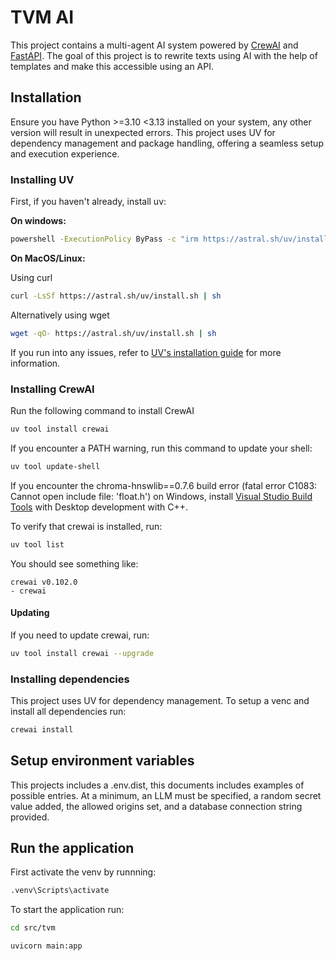 
# TVM AI
This project contains a multi-agent AI system powered by [CrewAI](https://docs.crewai.com/introduction) and [FastAPI](https://fastapi.tiangolo.com/). The goal of this project is to rewrite texts using AI with the help of templates and make this accessible using an API.

## Installation
Ensure you have Python >=3.10 <3.13 installed on your system, any other version will result in unexpected errors. This project uses UV for dependency management and package handling, offering a seamless setup and execution experience.

### Installing UV
First, if you haven't already, install uv:

**On windows:**
```bash
powershell -ExecutionPolicy ByPass -c "irm https://astral.sh/uv/install.ps1 | iex
```

**On MacOS/Linux:**

Using curl
```bash
curl -LsSf https://astral.sh/uv/install.sh | sh
```
Alternatively using wget
```bash
wget -qO- https://astral.sh/uv/install.sh | sh
```

If you run into any issues, refer to [UV's installation guide](https://docs.astral.sh/uv/getting-started/installation/) for more information.

### Installing CrewAI
Run the following command to install CrewAI
```bash
uv tool install crewai
```

If you encounter a PATH warning, run this command to update your shell:
```bash
uv tool update-shell
```

If you encounter the chroma-hnswlib==0.7.6 build error (fatal error C1083: Cannot open include file: 'float.h') on Windows, install [Visual Studio Build Tools](https://visualstudio.microsoft.com/downloads/) with Desktop development with C++.

To verify that crewai is installed, run:
```bash
uv tool list
```

You should see something like:
```
crewai v0.102.0
- crewai
```

#### Updating
If you need to update crewai, run:
```bash
uv tool install crewai --upgrade
```

### Installing dependencies
This project uses UV for dependency management. To setup a venc and install all dependencies run:
```bash
crewai install
```

## Setup environment variables
This projects includes a .env.dist, this documents includes examples of possible entries. At a minimum, an LLM must be specified, a random secret value added, the allowed origins set, and a database connection string provided.

## Run the application
First activate the venv by runnning:
```bash
.venv\Scripts\activate
```

To start the application run:
```bash
cd src/tvm
```
```bash
uvicorn main:app
```